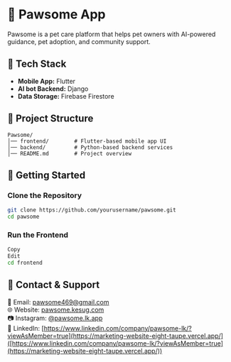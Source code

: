 # 🐾 Pawsome App  

Pawsome is a pet care platform that helps pet owners with AI-powered guidance, pet adoption, and community support.  

## 📌 Tech Stack  
- **Mobile App:** Flutter  
- **AI bot Backend:** Django  
- **Data Storage:** Firebase Firestore  

## 📂 Project Structure  
```
Pawsome/
│── frontend/        # Flutter-based mobile app UI
│── backend/         # Python-based backend services
│── README.md        # Project overview
```
## 🚀 Getting Started  

### Clone the Repository  
```bash
git clone https://github.com/yourusername/pawsome.git
cd pawsome
```
### Run the Frontend
```bash
Copy
Edit
cd frontend
```



## 📌 Contact & Support  
📧 Email: pawsome469@gmail.com  
🌐 Website: [pawsome.kesug.com](https://pawsome.kesug.com/)  
📷 Instagram: [@pawsome.lk.app](https://www.instagram.com/pawsome.lk.app)  
🔗 LinkedIn: [https://www.linkedin.com/company/pawsome-lk/?viewAsMember=true](https://marketing-website-eight-taupe.vercel.app/]([https://www.linkedin.com/company/pawsome-lk/?viewAsMember=true](https://marketing-website-eight-taupe.vercel.app/))  
